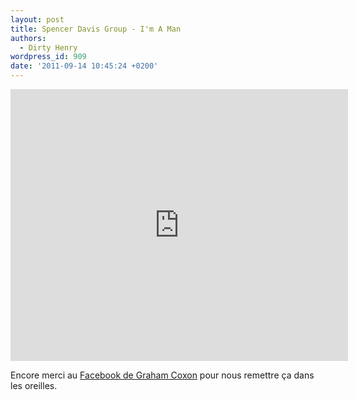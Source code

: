 ```yaml
---
layout: post
title: Spencer Davis Group - I'm A Man
authors:
  - Dirty Henry
wordpress_id: 909
date: '2011-09-14 10:45:24 +0200'
---
```

<iframe width="540" height="435" src="http://www.youtube.com/embed/AzN0mMx-sJg" frameborder="0" allowfullscreen></iframe>

Encore merci au [Facebook de Graham Coxon](http://www.facebook.com/grahamcoxonofficial) pour nous remettre ça dans les oreilles.
